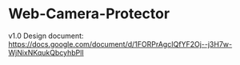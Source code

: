 # Web-Camera-Protector
v1.0
Design document: https://docs.google.com/document/d/1FORPrAgcIQfYF2Oj--j3H7w-WjNixNKqukQbcyhbPlI

